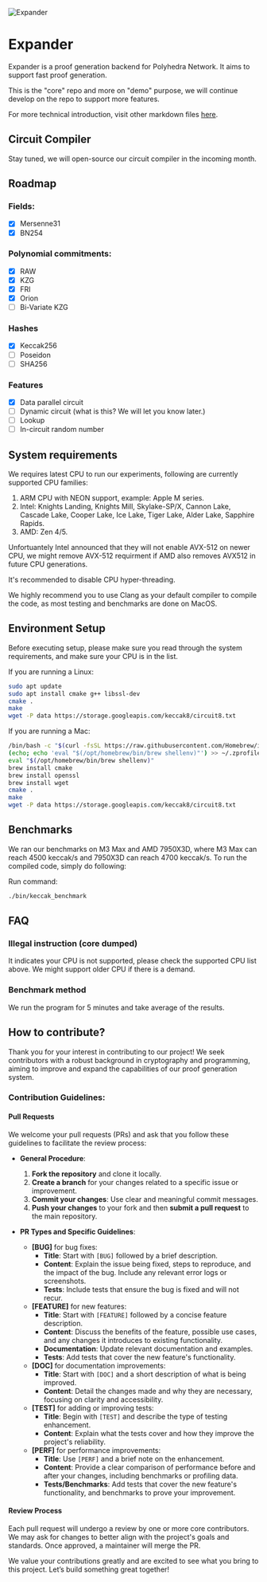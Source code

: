 ![Expander](https://github.com/PolyhedraZK/Expander/blob/master/data/logo.png)

# Expander

Expander is a proof generation backend for Polyhedra Network. It aims to support fast proof generation.

This is the "core" repo and more on "demo" purpose, we will continue develop on the repo to support more features.

For more technical introduction, visit other markdown files [here](https://github.com/PolyhedraZK/Expander/tree/main/docs).

## Circuit Compiler

Stay tuned, we will open-source our circuit compiler in the incoming month.

## Roadmap

### Fields:
- [x] Mersenne31
- [x] BN254

### Polynomial commitments:
- [x] RAW
- [x] KZG
- [x] FRI
- [x] Orion
- [ ] Bi-Variate KZG

### Hashes
- [x] Keccak256
- [ ] Poseidon
- [ ] SHA256

### Features
- [x] Data parallel circuit
- [ ] Dynamic circuit (what is this? We will let you know later.)
- [ ] Lookup
- [ ] In-circuit random number 

## System requirements
We requires latest CPU to run our experiments, following are currently supported CPU families:
1. ARM CPU with NEON support, example: Apple M series.
2. Intel: Knights Landing, Knights Mill, Skylake-SP/X, Cannon Lake, Cascade Lake, Cooper Lake, Ice Lake, Tiger Lake, Alder Lake, Sapphire Rapids.
3. AMD: Zen 4/5.

Unfortuantely Intel announced that they will not enable AVX-512 on newer CPU, we might remove AVX-512 requirment if AMD also removes AVX512 in future CPU generations.

It's recommended to disable CPU hyper-threading.

We highly recommend you to use Clang as your default compiler to compile the code, as most testing and benchmarks are done on MacOS.

## Environment Setup

Before executing setup, please make sure you read through the system requirements, and make sure your CPU is in the list.

If you are running a Linux:

```sh
sudo apt update
sudo apt install cmake g++ libssl-dev
cmake .
make
wget -P data https://storage.googleapis.com/keccak8/circuit8.txt
```

If you are running a Mac:

```sh
/bin/bash -c "$(curl -fsSL https://raw.githubusercontent.com/Homebrew/install/HEAD/install.sh)"
(echo; echo 'eval "$(/opt/homebrew/bin/brew shellenv)"') >> ~/.zprofile
eval "$(/opt/homebrew/bin/brew shellenv)"
brew install cmake
brew install openssl
brew install wget
cmake .
make
wget -P data https://storage.googleapis.com/keccak8/circuit8.txt
```

## Benchmarks

We ran our benchmarks on M3 Max and AMD 7950X3D, where M3 Max can reach 4500 keccak/s and 7950X3D can reach 4700 keccak/s. To run the compiled code, simply do following:

Run command:
```sh
./bin/keccak_benchmark
```

## FAQ

### Illegal instruction (core dumped)
It indicates your CPU is not supported, please check the supported CPU list above. We might support older CPU if there is a demand.


### Benchmark method
We run the program for 5 minutes and take average of the results.

## How to contribute?

Thank you for your interest in contributing to our project! We seek contributors with a robust background in cryptography and programming, aiming to improve and expand the capabilities of our proof generation system.

### Contribution Guidelines:

#### Pull Requests
We welcome your pull requests (PRs) and ask that you follow these guidelines to facilitate the review process:

- **General Procedure**:
  1. **Fork the repository** and clone it locally.
  2. **Create a branch** for your changes related to a specific issue or improvement.
  3. **Commit your changes**: Use clear and meaningful commit messages.
  4. **Push your changes** to your fork and then **submit a pull request** to the main repository.

- **PR Types and Specific Guidelines**:
  - **[BUG]** for bug fixes:
    - **Title**: Start with `[BUG]` followed by a brief description.
    - **Content**: Explain the issue being fixed, steps to reproduce, and the impact of the bug. Include any relevant error logs or screenshots.
    - **Tests**: Include tests that ensure the bug is fixed and will not recur.
  - **[FEATURE]** for new features:
    - **Title**: Start with `[FEATURE]` followed by a concise feature description.
    - **Content**: Discuss the benefits of the feature, possible use cases, and any changes it introduces to existing functionality.
    - **Documentation**: Update relevant documentation and examples.
    - **Tests**: Add tests that cover the new feature's functionality.
  - **[DOC]** for documentation improvements:
    - **Title**: Start with `[DOC]` and a short description of what is being improved.
    - **Content**: Detail the changes made and why they are necessary, focusing on clarity and accessibility.
  - **[TEST]** for adding or improving tests:
    - **Title**: Begin with `[TEST]` and describe the type of testing enhancement.
    - **Content**: Explain what the tests cover and how they improve the project's reliability.
  - **[PERF]** for performance improvements:
    - **Title**: Use `[PERF]` and a brief note on the enhancement.
    - **Content**: Provide a clear comparison of performance before and after your changes, including benchmarks or profiling data.
    - **Tests/Benchmarks**: Add tests that cover the new feature's functionality, and benchmarks to prove your improvement.

#### Review Process
Each pull request will undergo a review by one or more core contributors. We may ask for changes to better align with the project's goals and standards. Once approved, a maintainer will merge the PR.

We value your contributions greatly and are excited to see what you bring to this project. Let’s build something great together!

